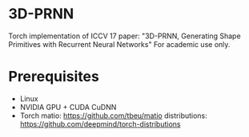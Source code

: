 # 3D-PRNN
Torch implementation of ICCV 17 paper: "3D-PRNN, Generating Shape Primitives with Recurrent Neural Networks"
For academic use only.

# Prerequisites
- Linux
- NVIDIA GPU + CUDA CuDNN
- Torch
  matio: https://github.com/tbeu/matio
  distributions: https://github.com/deepmind/torch-distributions
